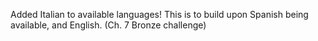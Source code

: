 Added Italian to available languages! This is to build upon Spanish being available, and English. (Ch. 7 Bronze challenge)
